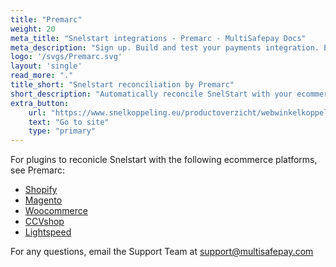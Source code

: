 ```yaml
---
title: "Premarc"
weight: 20
meta_title: "Snelstart integrations - Premarc - MultiSafepay Docs"
meta_description: "Sign up. Build and test your payments integration. Explore our products and services. Use our API Reference, SDKs, and wrappers. Get support."
logo: '/svgs/Premarc.svg'
layout: 'single'
read_more: "."
title_short: "Snelstart reconciliation by Premarc"
short_description: "Automatically reconcile SnelStart with your ecommerce integration"
extra_button:
    url: "https://www.snelkoppeling.eu/productoverzicht/webwinkelkoppelingen"
    text: "Go to site"
    type: "primary"
---
```


For plugins to reconicle Snelstart with the following ecommerce platforms, see Premarc:

- [Shopify](https://www.snelkoppeling.eu/shopify)
- [Magento](https://www.snelkoppeling.eu/magento)
- [Woocommerce](https://www.snelkoppeling.eu/woocommerce)
- [CCVshop](https://www.snelkoppeling.eu/ccvshop)
- [Lightspeed](https://www.snelkoppeling.eu/lightspeed)

For any questions, email the Support Team at <support@multisafepay.com>
